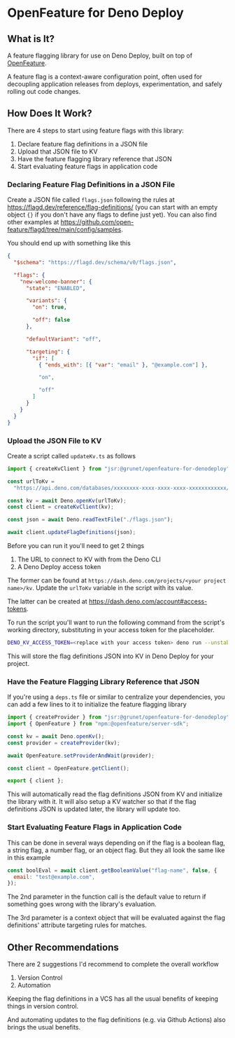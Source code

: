 # OpenFeature for Deno Deploy

## What is It?

A feature flagging library for use on Deno Deploy, built on top of
[OpenFeature](https://openfeature.dev/).

A feature flag is a context-aware configuration point, often used for decoupling
application releases from deploys, experimentation, and safely rolling out code
changes.

## How Does It Work?

There are 4 steps to start using feature flags with this library:

1. Declare feature flag definitions in a JSON file
2. Upload that JSON file to KV
3. Have the feature flagging library reference that JSON
4. Start evaluating feature flags in application code

### Declaring Feature Flag Definitions in a JSON File

Create a JSON file called `flags.json` following the rules at
https://flagd.dev/reference/flag-definitions/ (you can start with an empty
object `{}` if you don't have any flags to define just yet). You can also find
other examples at
https://github.com/open-feature/flagd/tree/main/config/samples.

You should end up with something like this

```json
{
  "$schema": "https://flagd.dev/schema/v0/flags.json",

  "flags": {
    "new-welcome-banner": {
      "state": "ENABLED",

      "variants": {
        "on": true,

        "off": false
      },

      "defaultVariant": "off",

      "targeting": {
        "if": [
          { "ends_with": [{ "var": "email" }, "@example.com"] },

          "on",

          "off"
        ]
      }
    }
  }
}
```

### Upload the JSON File to KV

Create a script called `updateKv.ts` as follows

```ts
import { createKvClient } from "jsr:@grunet/openfeature-for-denodeploy";

const urlToKv =
  "https://api.deno.com/databases/xxxxxxxx-xxxx-xxxx-xxxx-xxxxxxxxxxxx/connect";

const kv = await Deno.openKv(urlToKv);
const client = createKvClient(kv);

const json = await Deno.readTextFile("./flags.json");

await client.updateFlagDefinitions(json);
```

Before you can run it you'll need to get 2 things

1. The URL to connect to KV with from the Deno CLI
2. A Deno Deploy access token

The former can be found at
`https://dash.deno.com/projects/<your project name>/kv`. Update the `urlToKv`
variable in the script with its value.

The latter can be created at https://dash.deno.com/account#access-tokens.

To run the script you'll want to run the following command from the script's
working directory, substituting in your access token for the placeholder.

```bash
DENO_KV_ACCESS_TOKEN=<replace with your access token> deno run --unstable-kv --allow-read=flags.json --allow-env=DENO_KV_ACCESS_TOKEN --allow-net updateKv.ts
```

This will store the flag definitions JSON into KV in Deno Deploy for your
project.

### Have the Feature Flagging Library Reference that JSON

If you're using a `deps.ts` file or similar to centralize your dependencies, you
can add a few lines to it to initialize the feature flagging library

```ts
import { createProvider } from "jsr:@grunet/openfeature-for-denodeploy";
import { OpenFeature } from "npm:@openfeature/server-sdk";

const kv = await Deno.openKv();
const provider = createProvider(kv);

await OpenFeature.setProviderAndWait(provider);

const client = OpenFeature.getClient();

export { client };
```

This will automatically read the flag definitions JSON from KV and initialize
the library with it. It will also setup a KV watcher so that if the flag
definitions JSON is updated later, the library will update too.

### Start Evaluating Feature Flags in Application Code

This can be done in several ways depending on if the flag is a boolean flag, a
string flag, a number flag, or an object flag. But they all look the same like
in this example

```js
const boolEval = await client.getBooleanValue("flag-name", false, {
  email: "test@example.com",
});
```

The 2nd parameter in the function call is the default value to return if
something goes wrong with the library's evaluation.

The 3rd parameter is a context object that will be evaluated against the flag
definitions' attribute targeting rules for matches.

## Other Recommendations

There are 2 suggestions I'd recommend to complete the overall workflow

1. Version Control
2. Automation

Keeping the flag definitions in a VCS has all the usual benefits of keeping
things in version control.

And automating updates to the flag definitions (e.g. via Github Actions) also
brings the usual benefits.
